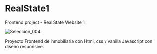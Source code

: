 # RealState1
Frontend project - Real State Website 1

![Selección_004](https://github.com/GeomaticaNet/RealState1/assets/16272697/d262660d-b08c-4bdf-ad56-1ab57ece2344)

Proyecto Frontend de inmobiliaria con Html, css y vanilla Javascript con diseño responsive.
